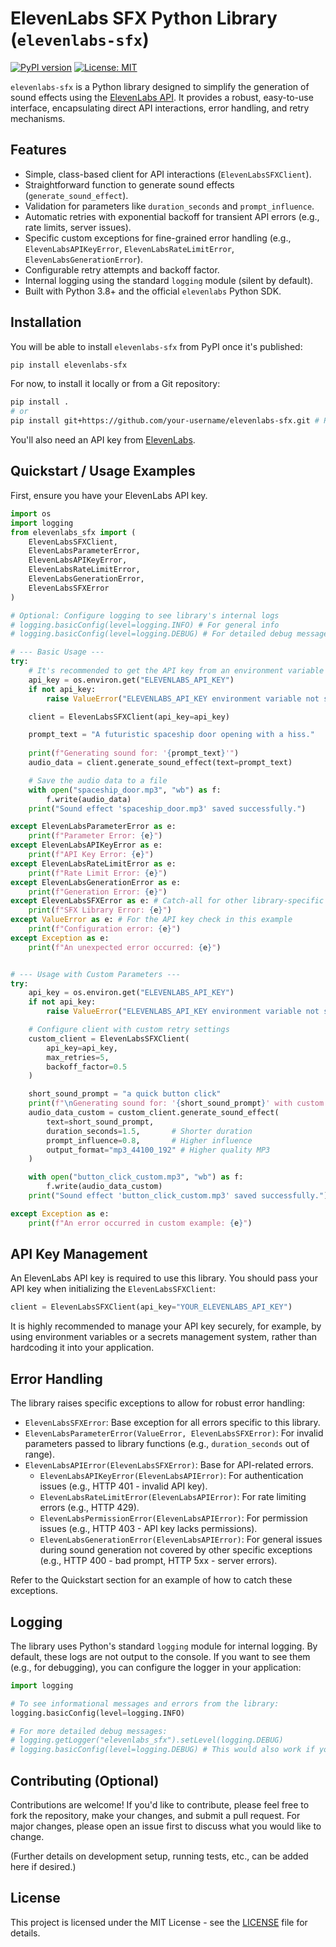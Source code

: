 # ElevenLabs SFX Python Library (`elevenlabs-sfx`)

[![PyPI version](https://badge.fury.io/py/elevenlabs-sfx.svg)](https://badge.fury.io/py/elevenlabs-sfx) <!-- Placeholder, will work once published -->
[![License: MIT](https://img.shields.io/badge/License-MIT-yellow.svg)](https://opensource.org/licenses/MIT)

`elevenlabs-sfx` is a Python library designed to simplify the generation of sound effects using the [ElevenLabs API](https://elevenlabs.io/). It provides a robust, easy-to-use interface, encapsulating direct API interactions, error handling, and retry mechanisms.

## Features

*   Simple, class-based client for API interactions (`ElevenLabsSFXClient`).
*   Straightforward function to generate sound effects (`generate_sound_effect`).
*   Validation for parameters like `duration_seconds` and `prompt_influence`.
*   Automatic retries with exponential backoff for transient API errors (e.g., rate limits, server issues).
*   Specific custom exceptions for fine-grained error handling (e.g., `ElevenLabsAPIKeyError`, `ElevenLabsRateLimitError`, `ElevenLabsGenerationError`).
*   Configurable retry attempts and backoff factor.
*   Internal logging using the standard `logging` module (silent by default).
*   Built with Python 3.8+ and the official `elevenlabs` Python SDK.

## Installation

You will be able to install `elevenlabs-sfx` from PyPI once it's published:

```bash
pip install elevenlabs-sfx
```

For now, to install it locally or from a Git repository:

```bash
pip install .
# or
pip install git+https://github.com/your-username/elevenlabs-sfx.git # Replace with actual URL
```

You'll also need an API key from [ElevenLabs](https://elevenlabs.io/).

## Quickstart / Usage Examples

First, ensure you have your ElevenLabs API key.

```python
import os
import logging
from elevenlabs_sfx import (
    ElevenLabsSFXClient,
    ElevenLabsParameterError,
    ElevenLabsAPIKeyError,
    ElevenLabsRateLimitError,
    ElevenLabsGenerationError,
    ElevenLabsSFXError
)

# Optional: Configure logging to see library's internal logs
# logging.basicConfig(level=logging.INFO) # For general info
# logging.basicConfig(level=logging.DEBUG) # For detailed debug messages

# --- Basic Usage ---
try:
    # It's recommended to get the API key from an environment variable or secure store
    api_key = os.environ.get("ELEVENLABS_API_KEY")
    if not api_key:
        raise ValueError("ELEVENLABS_API_KEY environment variable not set.")

    client = ElevenLabsSFXClient(api_key=api_key)

    prompt_text = "A futuristic spaceship door opening with a hiss."
    
    print(f"Generating sound for: '{prompt_text}'")
    audio_data = client.generate_sound_effect(text=prompt_text)

    # Save the audio data to a file
    with open("spaceship_door.mp3", "wb") as f:
        f.write(audio_data)
    print("Sound effect 'spaceship_door.mp3' saved successfully.")

except ElevenLabsParameterError as e:
    print(f"Parameter Error: {e}")
except ElevenLabsAPIKeyError as e:
    print(f"API Key Error: {e}")
except ElevenLabsRateLimitError as e:
    print(f"Rate Limit Error: {e}")
except ElevenLabsGenerationError as e:
    print(f"Generation Error: {e}")
except ElevenLabsSFXError as e: # Catch-all for other library-specific errors
    print(f"SFX Library Error: {e}")
except ValueError as e: # For the API key check in this example
    print(f"Configuration error: {e}")
except Exception as e:
    print(f"An unexpected error occurred: {e}")


# --- Usage with Custom Parameters ---
try:
    api_key = os.environ.get("ELEVENLABS_API_KEY")
    if not api_key:
        raise ValueError("ELEVENLABS_API_KEY environment variable not set.")

    # Configure client with custom retry settings
    custom_client = ElevenLabsSFXClient(
        api_key=api_key,
        max_retries=5,
        backoff_factor=0.5
    )

    short_sound_prompt = "a quick button click"
    print(f"\nGenerating sound for: '{short_sound_prompt}' with custom settings")
    audio_data_custom = custom_client.generate_sound_effect(
        text=short_sound_prompt,
        duration_seconds=1.5,       # Shorter duration
        prompt_influence=0.8,       # Higher influence
        output_format="mp3_44100_192" # Higher quality MP3
    )

    with open("button_click_custom.mp3", "wb") as f:
        f.write(audio_data_custom)
    print("Sound effect 'button_click_custom.mp3' saved successfully.")

except Exception as e:
    print(f"An error occurred in custom example: {e}")

```

## API Key Management

An ElevenLabs API key is required to use this library. You should pass your API key when initializing the `ElevenLabsSFXClient`:

```python
client = ElevenLabsSFXClient(api_key="YOUR_ELEVENLABS_API_KEY")
```

It is highly recommended to manage your API key securely, for example, by using environment variables or a secrets management system, rather than hardcoding it into your application.

## Error Handling

The library raises specific exceptions to allow for robust error handling:

*   `ElevenLabsSFXError`: Base exception for all errors specific to this library.
*   `ElevenLabsParameterError(ValueError, ElevenLabsSFXError)`: For invalid parameters passed to library functions (e.g., `duration_seconds` out of range).
*   `ElevenLabsAPIError(ElevenLabsSFXError)`: Base for API-related errors.
    *   `ElevenLabsAPIKeyError(ElevenLabsAPIError)`: For authentication issues (e.g., HTTP 401 - invalid API key).
    *   `ElevenLabsRateLimitError(ElevenLabsAPIError)`: For rate limiting errors (e.g., HTTP 429).
    *   `ElevenLabsPermissionError(ElevenLabsAPIError)`: For permission issues (e.g., HTTP 403 - API key lacks permissions).
    *   `ElevenLabsGenerationError(ElevenLabsAPIError)`: For general issues during sound generation not covered by other specific exceptions (e.g., HTTP 400 - bad prompt, HTTP 5xx - server errors).

Refer to the Quickstart section for an example of how to catch these exceptions.

## Logging

The library uses Python's standard `logging` module for internal logging. By default, these logs are not output to the console. If you want to see them (e.g., for debugging), you can configure the logger in your application:

```python
import logging

# To see informational messages and errors from the library:
logging.basicConfig(level=logging.INFO)

# For more detailed debug messages:
# logging.getLogger("elevenlabs_sfx").setLevel(logging.DEBUG)
# logging.basicConfig(level=logging.DEBUG) # This would also work if you want all debug logs
```

## Contributing (Optional)

Contributions are welcome! If you'd like to contribute, please feel free to fork the repository, make your changes, and submit a pull request. For major changes, please open an issue first to discuss what you would like to change.

(Further details on development setup, running tests, etc., can be added here if desired.)

## License

This project is licensed under the MIT License - see the [LICENSE](LICENSE) file for details.
